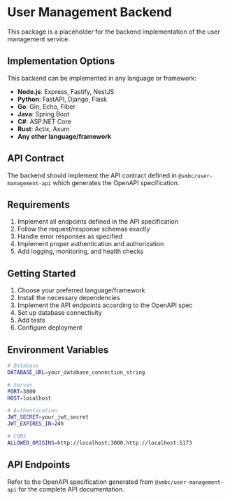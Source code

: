 # User Management Backend

This package is a placeholder for the backend implementation of the user management service.

## Implementation Options

This backend can be implemented in any language or framework:

- **Node.js**: Express, Fastify, NestJS
- **Python**: FastAPI, Django, Flask
- **Go**: Gin, Echo, Fiber
- **Java**: Spring Boot
- **C#**: ASP.NET Core
- **Rust**: Actix, Axum
- **Any other language/framework**

## API Contract

The backend should implement the API contract defined in `@smbc/user-management-api` which generates the OpenAPI specification.

## Requirements

1. Implement all endpoints defined in the API specification
2. Follow the request/response schemas exactly
3. Handle error responses as specified
4. Implement proper authentication and authorization
5. Add logging, monitoring, and health checks

## Getting Started

1. Choose your preferred language/framework
2. Install the necessary dependencies
3. Implement the API endpoints according to the OpenAPI spec
4. Set up database connectivity
5. Add tests
6. Configure deployment

## Environment Variables

```bash
# Database
DATABASE_URL=your_database_connection_string

# Server
PORT=3000
HOST=localhost

# Authentication
JWT_SECRET=your_jwt_secret
JWT_EXPIRES_IN=24h

# CORS
ALLOWED_ORIGINS=http://localhost:3000,http://localhost:5173
```

## API Endpoints

Refer to the OpenAPI specification generated from `@smbc/user-management-api` for the complete API documentation.
